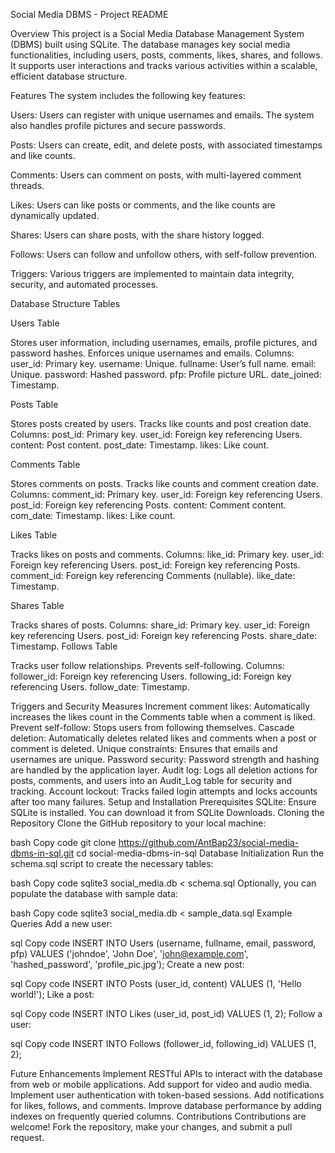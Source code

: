 Social Media DBMS - Project README


Overview
This project is a Social Media Database Management System (DBMS) built using SQLite. The database manages key social media functionalities, including users, posts, comments, likes, shares, and follows. It supports user interactions and tracks various activities within a scalable, efficient database structure.

Features
The system includes the following key features:

Users: Users can register with unique usernames and emails. The system also handles profile pictures and secure passwords.

Posts: Users can create, edit, and delete posts, with associated timestamps and like counts.

Comments: Users can comment on posts, with multi-layered comment threads.

Likes: Users can like posts or comments, and the like counts are dynamically updated.

Shares: Users can share posts, with the share history logged.

Follows: Users can follow and unfollow others, with self-follow prevention.

Triggers: Various triggers are implemented to maintain data integrity, security, and automated processes.

Database Structure
Tables

Users Table

Stores user information, including usernames, emails, profile pictures, and password hashes.
Enforces unique usernames and emails.
Columns:
user_id: Primary key.
username: Unique.
fullname: User’s full name.
email: Unique.
password: Hashed password.
pfp: Profile picture URL.
date_joined: Timestamp.


Posts Table

Stores posts created by users.
Tracks like counts and post creation date.
Columns:
post_id: Primary key.
user_id: Foreign key referencing Users.
content: Post content.
post_date: Timestamp.
likes: Like count.


Comments Table

Stores comments on posts.
Tracks like counts and comment creation date.
Columns:
comment_id: Primary key.
user_id: Foreign key referencing Users.
post_id: Foreign key referencing Posts.
content: Comment content.
com_date: Timestamp.
likes: Like count.


Likes Table

Tracks likes on posts and comments.
Columns:
like_id: Primary key.
user_id: Foreign key referencing Users.
post_id: Foreign key referencing Posts.
comment_id: Foreign key referencing Comments (nullable).
like_date: Timestamp.


Shares Table

Tracks shares of posts.
Columns:
share_id: Primary key.
user_id: Foreign key referencing Users.
post_id: Foreign key referencing Posts.
share_date: Timestamp.
Follows Table


Tracks user follow relationships.
Prevents self-following.
Columns:
follower_id: Foreign key referencing Users.
following_id: Foreign key referencing Users.
follow_date: Timestamp.

Triggers and Security Measures
Increment comment likes: Automatically increases the likes count in the Comments table when a comment is liked.
Prevent self-follow: Stops users from following themselves.
Cascade deletion: Automatically deletes related likes and comments when a post or comment is deleted.
Unique constraints: Ensures that emails and usernames are unique.
Password security: Password strength and hashing are handled by the application layer.
Audit log: Logs all deletion actions for posts, comments, and users into an Audit_Log table for security and tracking.
Account lockout: Tracks failed login attempts and locks accounts after too many failures.
Setup and Installation
Prerequisites
SQLite: Ensure SQLite is installed. You can download it from SQLite Downloads.
Cloning the Repository
Clone the GitHub repository to your local machine:

bash
Copy code
git clone https://github.com/AntBap23/social-media-dbms-in-sql.git
cd social-media-dbms-in-sql
Database Initialization
Run the schema.sql script to create the necessary tables:

bash
Copy code
sqlite3 social_media.db < schema.sql
Optionally, you can populate the database with sample data:

bash
Copy code
sqlite3 social_media.db < sample_data.sql
Example Queries
Add a new user:

sql
Copy code
INSERT INTO Users (username, fullname, email, password, pfp) 
VALUES ('johndoe', 'John Doe', 'john@example.com', 'hashed_password', 'profile_pic.jpg');
Create a new post:

sql
Copy code
INSERT INTO Posts (user_id, content) 
VALUES (1, 'Hello world!');
Like a post:

sql
Copy code
INSERT INTO Likes (user_id, post_id) 
VALUES (1, 2);
Follow a user:

sql
Copy code
INSERT INTO Follows (follower_id, following_id) 
VALUES (1, 2);

Future Enhancements
Implement RESTful APIs to interact with the database from web or mobile applications.
Add support for video and audio media.
Implement user authentication with token-based sessions.
Add notifications for likes, follows, and comments.
Improve database performance by adding indexes on frequently queried columns.
Contributions
Contributions are welcome! Fork the repository, make your changes, and submit a pull request.
